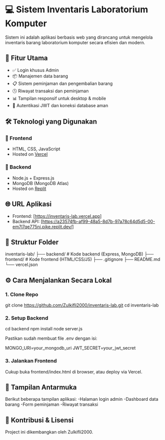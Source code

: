 # 💻 Sistem Inventaris Laboratorium Komputer

Sistem ini adalah aplikasi berbasis web yang dirancang untuk mengelola inventaris barang laboratorium komputer secara efisien dan modern.

## 🚀 Fitur Utama

- ✅ Login khusus Admin
- 📦 Manajemen data barang
- 📋 Sistem peminjaman dan pengembalian barang
- 🕓 Riwayat transaksi dan peminjaman
- 📊 Tampilan responsif untuk desktop & mobile
- 🔐 Autentikasi JWT dan koneksi database aman

## 🛠️ Teknologi yang Digunakan

### 🔹 Frontend
- HTML, CSS, JavaScript
- Hosted on [Vercel](https://vercel.com)

### 🔸 Backend
- Node.js + Express.js
- MongoDB (MongoDB Atlas)
- Hosted on [Replit](https://replit.com)

## 🌐 URL Aplikasi

- Frontend: [https://inventaris-lab.vercel.app]
- Backend API: [https://a23574fb-af99-48a5-8d7b-97a78c64d5d5-00-em7l7qe775ni.pike.replit.dev/]

## 📁 Struktur Folder

inventaris-lab/
├── backend/ # Kode backend (Express, MongoDB)
├── frontend/ # Kode frontend (HTML/CSS/JS)
├── .gitignore
├── README.md
└── vercel.json


## ⚙️ Cara Menjalankan Secara Lokal

### 1. Clone Repo

git clone https://github.com/Zulkifli2000/inventaris-lab.git
cd inventaris-lab

### 2. Setup Backend

cd backend
npm install
node server.js

Pastikan sudah membuat file .env dengan isi:

MONGO_URI=your_mongodb_uri
JWT_SECRET=your_jwt_secret

### 3. Jalankan Frontend 

Cukup buka frontend/index.html di browser, atau deploy via Vercel.

## 📸 Tampilan Antarmuka

Berikut beberapa tampilan aplikasi:
-Halaman login admin
-Dashboard data barang
-Form peminjaman
-Riwayat transaksi

## 🙌 Kontribusi & Lisensi
Project ini dikembangkan oleh Zulkifli2000.